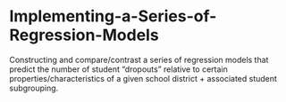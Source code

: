 # Implementing-a-Series-of-Regression-Models
Constructing and compare/contrast a series of regression models that predict the number of student “dropouts” relative to certain properties/characteristics of a given school district + associated student subgrouping.
